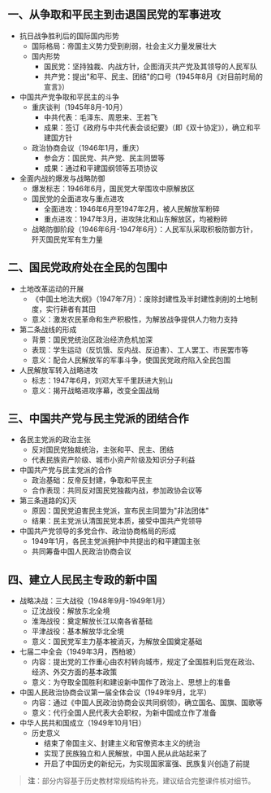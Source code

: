 

## 一、从争取和平民主到击退国民党的军事进攻
- 抗日战争胜利后的国际国内形势
  - 国际格局：帝国主义势力受到削弱，社会主义力量发展壮大
  - 国内形势
    - 国民党：坚持独裁、内战方针，企图消灭共产党及其领导的人民军队
    - 共产党：提出"和平、民主、团结"的口号（1945年8月《对目前时局的宣言》）
- 中国共产党争取和平民主的斗争
  - 重庆谈判（1945年8月-10月）
    - 中共代表：毛泽东、周恩来、王若飞
    - 成果：签订《政府与中共代表会谈纪要》（即《双十协定》），确立和平建国方针
  - 政治协商会议（1946年1月，重庆）
    - 参会方：国民党、共产党、民主同盟等
    - 成果：通过和平建国纲领等五项协议
- 全面内战的爆发与战略防御
  - 爆发标志：1946年6月，国民党大举围攻中原解放区
  - 国民党的全面进攻与重点进攻
    - 全面进攻：1946年6月至1947年2月，被人民解放军粉碎
    - 重点进攻：1947年3月，进攻陕北和山东解放区，均被粉碎
  - 战略防御阶段（1946年6月-1947年6月）：人民军队采取积极防御方针，歼灭国民党军有生力量

## 二、国民党政府处在全民的包围中
- 土地改革运动的开展
  - 《中国土地法大纲》（1947年7月）：废除封建性及半封建性剥削的土地制度，实行耕者有其田
  - 意义：激发农民革命和生产积极性，为解放战争提供人力物力支持
- 第二条战线的形成
  - 背景：国民党统治区政治经济危机加深
  - 表现：学生运动（反饥饿、反内战、反迫害）、工人罢工、市民罢市等
  - 意义：配合人民解放军的军事斗争，使国民党政府陷入全民包围
- 人民解放军转入战略进攻
  - 标志：1947年6月，刘邓大军千里跃进大别山
  - 意义：揭开战略进攻序幕，改变全国战局

## 三、中国共产党与民主党派的团结合作
- 各民主党派的政治主张
  - 反对国民党独裁统治，主张和平、民主、团结
  - 代表民族资产阶级、城市小资产阶级及知识分子利益
- 中国共产党与民主党派的合作
  - 政治基础：反帝反封建，争取和平民主
  - 合作表现：共同反对国民党独裁内战，参加政协会议等
- 第三条道路的幻灭
  - 原因：国民党迫害民主党派，宣布民主同盟为"非法团体"
  - 结果：民主党派认清国民党本质，接受中国共产党领导
- 中国共产党领导的多党合作、政治协商格局的形成
  - 1949年1月，各民主党派拥护中共提出的和平建国主张
  - 共同筹备中国人民政治协商会议

## 四、建立人民民主专政的新中国
- 战略决战：三大战役（1948年9月-1949年1月）
  - 辽沈战役：解放东北全境
  - 淮海战役：奠定解放长江以南各省基础
  - 平津战役：基本解放华北全境
  - 意义：国民党军主力基本被消灭，为解放全国奠定基础
- 七届二中全会（1949年3月，西柏坡）
  - 内容：提出党的工作重心由农村转向城市，规定了全国胜利后党在政治、经济、外交方面的基本政策
  - 意义：为夺取全国胜利和建设新中国作了政治上、思想上的准备
- 中国人民政治协商会议第一届全体会议（1949年9月，北平）
  - 内容：通过《中国人民政治协商会议共同纲领》，确立国名、国旗、国歌等
  - 意义：代行全国人民代表大会职权，为新中国成立作了准备
- 中华人民共和国成立（1949年10月1日）
  - 历史意义
    - 结束了帝国主义、封建主义和官僚资本主义的统治
    - 实现了民族独立和人民解放，中国人民从此站起来了
    - 开启了中国历史的新纪元，为实现国家富强、民族复兴创造了前提

> **注**：部分内容基于历史教材常规结构补充，建议结合完整课件核对细节。